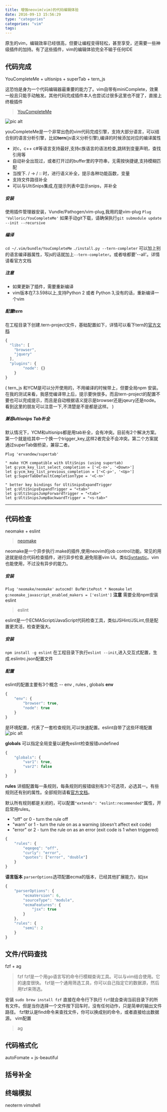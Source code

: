 ```yaml
---
title: 增强neovim(vim)的代码编辑体验
date: 2016-09-13 15:56:29
type: "categories"
categories: "vim"
tags:
---
```


原生的vim，编辑效率已经很高，但要让编程变得轻松，甚至享受，还需要一些神级插件的加持。有了这些插件，vim的编辑体验完全不输于任何IDE

## 代码完成 

YouCompleteMe + ultisnips + superTab + tern_js

这恐怕是身为一个代码编辑器最重要的能力了。vim自带有miniComplete，效果一般且只能手动触发。其他代码完成插件本人也尝试过很多这里也不提了，直接上终极插件

> [YouCompleteMe](https://github.com/Valloric/YouCompleteMe)

![pic alt](http://o99eh3ii0.bkt.clouddn.com//16-9-15/53439318.jpg)

youCompleteMe是一个非常出色的vim代码完成引擎，支持大部分语言，可以结合别的语言分析引擎，比如**tern**(js语义分析引擎),编译的时候添加对应的编译属性

* 对c，c++ c#等语言支持最好,支持c族语言的语法检查,跳转到变量声明，查找引用等
* 自动补全出现过，或者打开过的buffer里的字符串，无需按快捷键,支持模糊匹配
* 当按下.  / -> / :: 时，进行语义补全，提示各种功能函数，变量
* 支持文件路径补全
* 可以与UltiSnips集成,在提示列表中显示snips，并补全

##### 安装
使用插件管理器安装，Vundle/Pathogen/vim-plug,我用的是vim-plug
`Plug 'Valloric/YouCompleteMe'`
如果手动git下载，请确保执行`git submodule update --init --recursive`

##### 编译
`cd ~/.vim/bundle/YouCompleteMe`
`./install.py --tern-completer`
可以加上别的语言编译器属性，写js的话就加上`--tern-completer`。或者啥都要'--all'。详情请看官方文档

##### 注意
* 如果更新了插件，需要重新编译
* vim版本在7.3.598以上,支持Python 2 或者 Python 3,没有的话，重新编译一个vim

##### 配置tern
在工程目录下创建.tern-project文件，基础配置如下，详情可以看下tern的[官方文档](http://ternjs.net/doc/manual.html#configuration)
```javascript
{
  "libs": [
    "browser",
    "jquery"
  ],
  "plugins": {
        "node": {}
    }
}
```
( tern_js 和YCM是可以分开使用的，不用编译的时候带上，但要全局npm 安装。在我的测试来看，我感觉编译带上后，提示要快很多。而且tern-project的配置不要也可以完成提示，而且是自动根据语义提示是browser还是jqeury还是node。看到这里的朋友可以注意一下,不清楚是不是都是这样。 )

##### 兼容ultisnips Tab补全

默认情况下，YCM和ultisnips都是用tab补全，会有冲突。目前有2个解决方案。第一个就是给其中一个换一个trigger_key,这样2者完全不会冲突。第二个方案就通过superTab做桥梁，兼容二者。

` Plug 'ervandew/supertab' `
```vimScript
" make YCM compatible with UltiSnips (using supertab)
let g:ycm_key_list_select_completion = ['<C-n>', '<Down>']
let g:ycm_key_list_previous_completion = ['<C-p>', '<Up>']
let g:SuperTabDefaultCompletionType = '<C-n>'

" better key bindings for UltiSnipsExpandTrigger
let g:UltiSnipsExpandTrigger = "<tab>"
let g:UltiSnipsJumpForwardTrigger = "<tab>"
let g:UltiSnipsJumpBackwardTrigger = "<s-tab>"
```
____

## 代码检查

neomake + eslint

> [neomake](neomake/neomake)

neomake是一个异步执行:make的插件,使用neovim的job control功能。常见的用途就是结合代码检查插件，进行异步检查,避免阻塞vim UI。类似[Syntastic]()。vim也能使用，不过没有异步的能力。

##### 安装
`Plug 'neomake/neomake'`
`autocmd! BufWritePost * Neomake`
`let g:neomake_javascript_enabled_makers = ['eslint']`
**注意** 需要全局npm安装eslint

> eslint

eslint是一个ECMAScript/JavaScript代码检查工具，类似JSHint/JSLint,但是配置更灵活，检查更强大。

##### 安装
`npm install -g eslint`
在工程目录下执行`eslint --init`,进入交互式配置，生成.eslintrc.json配置文件
##### 配置

eslint的配置主要有3个概念 -- env , rules , globals
**env**
```javascript
{
    "env": {
        "browser": true,
        "node": true
    }
}
```
是环境配置，代表了一套检查规则,可以快速配置。eslint自带了这些环境配置
![pic alt](http://o99eh3ii0.bkt.clouddn.com//16-9-15/44680460.jpg)

**globals**
可以指定全局变量以避免eslint检查报错undefined
```javascript
{
    "globals": {
        "var1": true,
        "var2": false
    }
}
```

**rules**
详细配置每一条规则，每条规则的报错级别有3个可选项，必选其一。有些规则还有别的属性。全部规则请看[官方文档](http://eslint.org/docs/rules/)。

默认所有规则都是关闭的，可以配置`"extends": "eslint:recommended"`属性，开启常用rules。

* "off" or 0 - turn the rule off
* "warn" or 1 - turn the rule on as a warning (doesn’t affect exit code)
* "error" or 2 - turn the rule on as an error (exit code is 1 when triggered)

```javascript
{
    "rules": {
        "eqeqeq": "off",
        "curly": "error",
        "quotes": ["error", "double"]
    }
}
```

**语言版本**
`parserOptions`选项配置ecma的版本，已经其他扩展能力，如jsx

```javascript
{
    "parserOptions": {
        "ecmaVersion": 6,
        "sourceType": "module",
        "ecmaFeatures": {
            "jsx": true
        }
    },
    "rules": {
        "semi": 2
    }
}
```

## 文件/代码查找
fzf + ag

> fzf
fzf是一个用go语言写的命令行模糊查询工具。可以与vim结合使用。它的速度很快。
fzf是一个通用筛选工具，你可以自己指定它的数据源，然后用fzf来筛选。

安装
`sudo brew install fzf`
直接在命令行下执行 `fzf`就会查询当前目录下的所有文件。但是当你选择一个文件按下回车时，没有任何动作，只是简单的输出文件路径。
fzf默认是find命令来查找文件，你可以换成别的命令，或者直接给出数据源。
vim配置


> ag

## 代码格式化

autoFomate + js-beautiful

## 括号补全



## 终端模拟

neoterm
vimshell



